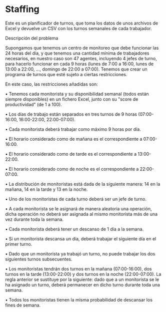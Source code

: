 # Staffing 

Este es un planificador de turnos, que toma los datos de unos archivos de Excel y devuelve un CSV con los turnos semanales de cada trabajador.


Descripción del problema

Supongamos  que tenemos un centro de monitoreo que debe funcionar las 24 horas del día, y que tenemos una cantidad mínima de trabajadores necesarios, en nuestro caso son 47 agentes, incluyendo 4 jefes de turno,  para hacerlo funcionar en cada 9 horas (lunes de 7:00 a 16:00, lunes de 13:00 a 22:00, ..., domingo de 22:00 a 07:00). Tenemos que crear un programa de turnos que esté sujeto a ciertas restricciones.

En este caso, las restricciones añadidas son:

$\bullet$ Tenemos cada monitorista y su disponibilidad semanal (todos están siempre disponibles) en un fichero Excel, junto con su "score de productividad" (de 1 a 100).

$\bullet$ Los días de trabajo están separados en tres turnos de 9 horas (07:00-16:00, 16:00-22:00, 22:00-07:00).

$\bullet$ Cada monitorista deberá trabajar como máximo 9 horas por día.

$\bullet$ El horario considerado como de mañana es el correspondiente a 07:00-16:00.

$\bullet$ El horario considerado como de tarde es el correspondiente a 13:00-22:00.

$\bullet$ El horario considerado como de noche es el correspondiente a 22:00-07:00.

$\bullet$ La distribución de monitoristas está dada de la siguiente manera: 14 en la mañana, 14 en la tarde y 13 en la noche.

$\bullet$ Uno de los monitoristas de cada turno deberá ser un jefe de turno.

$\bullet$ A cada monitorista se le asignará de manera aleatoria una operación, dicha operación no deberá ser asignada al mismo monitorista más de una vez durante toda la semana.

$\bullet$ Cada monitorista deberá tener un descanso de 1 día a la semana.

$\bullet$ Si un monitorista descansa un día, deberá trabajar el siguiente día en el primer turno. 

$\bullet$ Dado que un monitorista ya trabajó un turno, no puede trabajar los dos siguientes turnos subsecuentes.

$\bullet$ Los monitoristas tendrán dos turnos en la mañana (07:00-16:00), dos turnos en la tarde (13:00-22:00) y dos turnos en la noche (22:00-07:00). La regla anterior se sustituye por la siguiente: dado que a un monitorista se le ha asignado un turno, deberá permanecer en dicho turno durante toda una semana.

$\bullet$ Todos los monitoristas tienen la misma probabilidad de descansar los fines de semana. 



